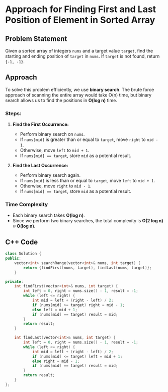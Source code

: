 # Approach for Finding First and Last Position of Element in Sorted Array

## Problem Statement
Given a sorted array of integers `nums` and a target value `target`, find the starting and ending position of `target` in `nums`. If `target` is not found, return `{-1, -1}`.

## Approach
To solve this problem efficiently, we use **binary search**. The brute force approach of scanning the entire array would take O(n) time, but binary search allows us to find the positions in **O(log n)** time.

### Steps:
1. **Find the First Occurrence:**  
   - Perform binary search on `nums`.
   - If `nums[mid]` is greater than or equal to `target`, move `right` to `mid - 1`.
   - Otherwise, move `left` to `mid + 1`.
   - If `nums[mid] == target`, store `mid` as a potential result.

2. **Find the Last Occurrence:**  
   - Perform binary search again.
   - If `nums[mid]` is less than or equal to `target`, move `left` to `mid + 1`.
   - Otherwise, move `right` to `mid - 1`.
   - If `nums[mid] == target`, store `mid` as a potential result.

### Time Complexity
- Each binary search takes **O(log n)**.
- Since we perform two binary searches, the total complexity is **O(2 log n) ≈ O(log n)**.

## C++ Code
```cpp
class Solution {
public:
    vector<int> searchRange(vector<int>& nums, int target) {
        return {findFirst(nums, target), findLast(nums, target)};
    }

private:
    int findFirst(vector<int>& nums, int target) {
        int left = 0, right = nums.size() - 1, result = -1;
        while (left <= right) {
            int mid = left + (right - left) / 2;
            if (nums[mid] >= target) right = mid - 1;
            else left = mid + 1;
            if (nums[mid] == target) result = mid;
        }
        return result;
    }

    int findLast(vector<int>& nums, int target) {
        int left = 0, right = nums.size() - 1, result = -1;
        while (left <= right) {
            int mid = left + (right - left) / 2;
            if (nums[mid] <= target) left = mid + 1;
            else right = mid - 1;
            if (nums[mid] == target) result = mid;
        }
        return result;
    }
};
```
